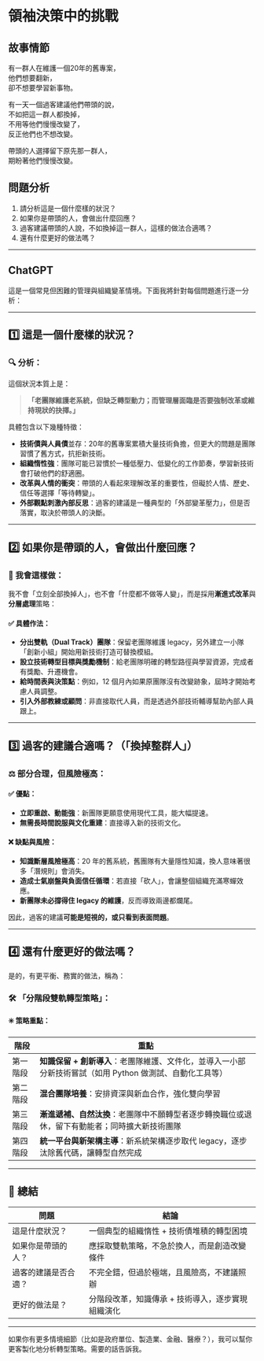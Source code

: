 # 領袖決策中的挑戰

## 故事情節
有一群人在維護一個20年的舊專案，  
他們想要翻新，  
卻不想要學習新事物。

有一天一個過客建議他們帶頭的說，  
不如把這一群人都換掉，  
不用等他們慢慢改變了，  
反正他們也不想改變。

帶頭的人選擇留下原先那一群人，  
期盼著他們慢慢改變。

## 問題分析
1. 請分析這是一個什麼樣的狀況？
2. 如果你是帶頭的人，會做出什麼回應？
3. 過客建議帶頭的人說，不如換掉這一群人，這樣的做法合適嗎？
4. 還有什麼更好的做法嗎？

---

## ChatGPT

這是一個常見但困難的管理與組織變革情境。下面我將針對每個問題進行逐一分析：

---

## 1️⃣ 這是一個什麼樣的狀況？

### 🔍 分析：

這個狀況本質上是：

> **「老團隊維護老系統，但缺乏轉型動力；而管理層面臨是否要強制改革或維持現狀的抉擇。」**

具體包含以下幾種特徵：

* **技術債與人員債**並存：20年的舊專案累積大量技術負擔，但更大的問題是團隊習慣了舊方式，抗拒新技術。
* **組織惰性強**：團隊可能已習慣於一種低壓力、低變化的工作節奏，學習新技術會打破他們的舒適圈。
* **改革與人情的衝突**：帶頭的人看起來理解改革的重要性，但礙於人情、歷史、信任等選擇「等待轉變」。
* **外部觀點刺激內部反思**：過客的建議是一種典型的「外部變革壓力」，但是否落實，取決於帶頭人的決斷。

---

## 2️⃣ 如果你是帶頭的人，會做出什麼回應？

### 🤔 我會這樣做：

我不會「立刻全部換掉人」，也不會「什麼都不做等人變」，而是採用**漸進式改革**與**分層處理**策略：

#### ✅ 具體作法：

* **分出雙軌（Dual Track）團隊**：保留老團隊維護 legacy，另外建立一小隊「創新小組」開始用新技術打造可替換模組。
* **設立技術轉型目標與獎勵機制**：給老團隊明確的轉型路徑與學習資源，完成者有獎勵、升遷機會。
* **給時間表與決策點**：例如，12 個月內如果原團隊沒有改變跡象，屆時才開始考慮人員調整。
* **引入外部教練或顧問**：非直接取代人員，而是透過外部技術輔導幫助內部人員跟上。

---

## 3️⃣ 過客的建議合適嗎？（「換掉整群人」）

### ⚖️ 部分合理，但風險極高：

#### ✅ 優點：

* **立即重啟、動能強**：新團隊更願意使用現代工具，能大幅提速。
* **無需長時間說服與文化重建**：直接導入新的技術文化。

#### ❌ 缺點與風險：

* **知識斷層風險極高**：20 年的舊系統，舊團隊有大量隱性知識，換人意味著很多「潛規則」會消失。
* **造成士氣崩盤與負面信任循環**：若直接「砍人」，會讓整個組織充滿寒蟬效應。
* **新團隊未必撐得住 legacy 的維護**，反而導致兩邊都爛尾。

因此，過客的建議**可能是短視的，或只看到表面問題**。

---

## 4️⃣ 還有什麼更好的做法嗎？

是的，有更平衡、務實的做法，稱為：

### 🛠 **「分階段雙軌轉型策略」**：

#### ✳️ 策略重點：

| 階段   | 重點                                                           |
| ---- | ------------------------------------------------------------ |
| 第一階段 | **知識保留 + 創新導入**：老團隊維護、文件化，並導入一小部分新技術嘗試（如用 Python 做測試、自動化工具等） |
| 第二階段 | **混合團隊培養**：安排資深與新血合作，強化雙向學習                                  |
| 第三階段 | **漸進遞補、自然汰換**：老團隊中不願轉型者逐步轉換職位或退休，留下有動能者；同時擴大新技術團隊            |
| 第四階段 | **統一平台與新架構主導**：新系統架構逐步取代 legacy，逐步汰除舊代碼，讓轉型自然完成              |

---

## 🧩 總結

| 問題         | 結論                         |
| ---------- | -------------------------- |
| 這是什麼狀況？    | 一個典型的組織惰性 + 技術債堆積的轉型困境     |
| 如果你是帶頭的人？  | 應採取雙軌策略，不急於換人，而是創造改變條件     |
| 過客的建議是否合適？ | 不完全錯，但過於極端，且風險高，不建議照辦      |
| 更好的做法是？    | 分階段改革，知識傳承 + 技術導入，逐步實現組織演化 |

---

如果你有更多情境細節（比如是政府單位、製造業、金融、醫療？），我可以幫你更客製化地分析轉型策略。需要的話告訴我。
